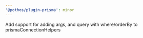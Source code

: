 ```yaml
---
'@pothos/plugin-prisma': minor
---
```


Add support for adding args, and query with where/orderBy to prismaConnectionHelpers
